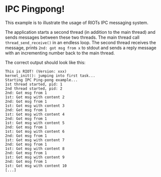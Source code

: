 IPC Pingpong!
=============

This example is to illustrate the usage of RIOTs IPC messaging system.

The application starts a second thread (in addition to the main thread) and sends messages between
these two threads. The main thread call `thread_send_receive()` in an endless loop. The second
thread receives the message, prints `2nd: got msg from x` to stdout and sends a reply message with
an incrementing number back to the main thread.

The correct output should look like this:
```
This is RIOT! (Version: xxx)
kernel_init(): jumping into first task...
Starting IPC Ping-pong example...
1st thread started, pid: 1
2nd thread started, pid: 2
2nd: Got msg from 1
1st: Got msg with content 2
2nd: Got msg from 1
1st: Got msg with content 3
2nd: Got msg from 1
1st: Got msg with content 4
2nd: Got msg from 1
1st: Got msg with content 5
2nd: Got msg from 1
1st: Got msg with content 6
2nd: Got msg from 1
1st: Got msg with content 7
2nd: Got msg from 1
1st: Got msg with content 8
2nd: Got msg from 1
1st: Got msg with content 9
2nd: Got msg from 1
1st: Got msg with content 10
[...]
```

